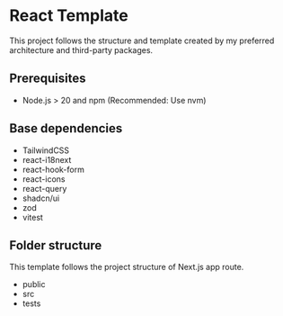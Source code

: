 # React Template

This project follows the structure and template created by my preferred architecture and third-party packages.

## Prerequisites

- Node.js > 20 and npm (Recommended: Use nvm)

## Base dependencies

- TailwindCSS
- react-i18next
- react-hook-form
- react-icons
- react-query
- shadcn/ui
- zod
- vitest

## Folder structure

This template follows the project structure of Next.js app route.

- public
- src
- tests
